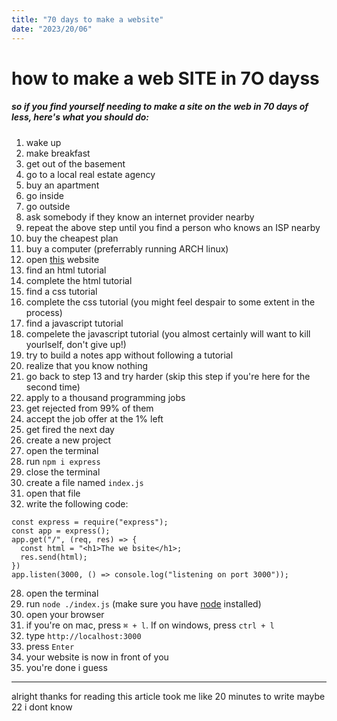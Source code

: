 ```yaml
---
title: "70 days to make a website"
date: "2023/20/06"
---
```


# how to make a web SITE in 7O dayss

##### so if you find yourself needing to make a site on the web in 70 days of less, here's what you should do:

1. wake up
1. make breakfast
1. get out of the basement
1. go to a local real estate agency
1. buy an apartment
1. go inside
1. go outside
1. ask somebody if they know an internet provider nearby
1. repeat the above step until you find a person who knows an ISP nearby
1. buy the cheapest plan
1. buy a computer (preferrably running ARCH linux)
1. open [this](https://youtube.com "This website is youtubee.com") website
1. find an html tutorial
1. complete the html tutorial
1. find a css tutorial
1. complete the css tutorial (you might feel despair to some extent in the process)
1. find a javascript tutorial
1. compelete the javascript tutorial (you almost certainly will want to kill yourlself, don't give up!)
1. try to build a notes app without following a tutorial
1. realize that you know nothing
1. go back to step 13 and try harder (skip this step if you're here for the second time)
1. apply to a thousand programming jobs
1. get rejected from 99% of them
1. accept the job offer at the 1% left
1. get fired the next day
1. create a new project
1. open the terminal
1. run `npm i express`
1. close the terminal
1. create a file named `index.js`
1. open that file
1. write the following code:

```
const express = require("express");
const app = express();
app.get("/", (req, res) => {
  const html = "<h1>The we bsite</h1>;
  res.send(html);
})
app.listen(3000, () => console.log("listening on port 3000"));
```

28. open the terminal
1. run `node ./index.js` (make sure you have [node](https://nodejs.org) installed)
1. open your browser
1. if you're on mac, press `⌘ + l`. If on windows, press `ctrl + l`
1. type `http://localhost:3000`
1. press `Enter`
1. your website is now in front of you
1. you're done i guess

---

alright thanks for reading
this article took me like 20 minutes to write
maybe 22 i dont know
